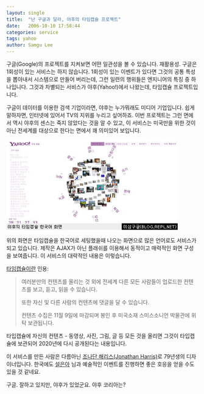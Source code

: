 ```yaml
---
layout: single
title:  "난 구글과 달라, 야후의 타임캡슐 프로젝트"
date:   2006-10-10 17:58:44
categories: service
tags: yahoo
author: Samgu Lee
---
```

구글(Google)의 프로젝트를 지켜보면 어떤 일관성을 볼 수 있습니다. 재활용성. 구글은 1회성이 있는 서비스는 하지 않습니다. 1회성이 있는 이벤트가 있다면 그것의 공통 특성을 뽑아내서 시스템으로 만들어 버리는데, 그런 일련의 행위들은 엔지니어의 특징 중 하나입니다. 그것과 차별되는 서비스가 야후(Yahoo!)에서 나왔는데, 타임캡슐 프로젝트입니다.

구글이 데이터를 이용한 검색 기업이라면, 야후는 누가뭐래도 미디어 기업입니다. 쉽게 말하자면, 인터넷에 있어서 TV의 지위를 누리고 싶어하죠. 이번 프로젝트는 그런 면에서 역시 야후의 센스는 죽지 않았다는 것을 알 수 있고, 이 서비스는 미국만을 위한 것이 아닌 전세계를 대상으로 한다는 면에서 꽤 의미있어 보입니다.

![야후의 타임캡슐 한국어 화면](/assets/timecapsure_korea.jpg)

위의 화면은 타임캡슐을 한국어로 세팅했을때 나오는 화면으로 많은 언어로도 서비스가 되고 있습니다. 제작은 AJAX가 아닌 플래쉬를 이용해서 동적이고 매력적인 화면 구성을 보여줍니다. 이 서비스의 대략적인 내용은 이렇습니다.

[타임캡슐이란](http://timecapsule.yahoo.com/yahootime/overview.php?l=kr&logo=normal&intl=kr) 인용:

> 여러분만의 컨텐츠를 올리는 것 외에 전세계 다른 모든 사람들이 업로드한 컨텐츠를 보고, 듣고, 읽을 수 있습니다.
>
> 또한 자신 및 다른 사람의 컨텐츠에 댓글을 달 수 있습니다.
>
> 컨텐츠 수집은 11월 9일에 마감되며 봉인 후 미국소재 스미스소니언 박물관에 위탁 보관됩니다.

타입캡슐에 자신의 컨텐츠 - 동영상, 사진, 그림, 글 등 모든 것을 올리면 그것이 타입캡슐에 보관되어 2020년에 다시 공개된다는 내용입니다.

이 서비스를 만든 사람은 다름아닌 [조나단 해리스(Jonathan Harris)](http://www.number27.org/biography.html)로 79년생의 디자이너입니다. 한국에도 [설은아](http://www.seoleuna.com/) 님과 예술적인 이벤트를 진행하면 좋은 호응을 얻을 수도 있을 것 같네요.

구글. 잘하고 있지만, 야후가 있었군요. 야후 코리아는?
